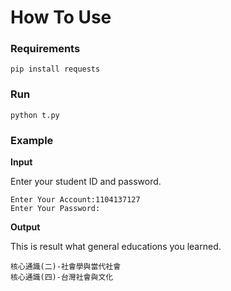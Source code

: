 # How To Use 
### Requirements
```shell=
pip install requests
```

### Run
```shell=
python t.py
```

### Example

**Input**

Enter your student ID and password.

```
Enter Your Account:1104137127
Enter Your Password:
```
**Output**

This is result what general educations you learned.

```
核心通識(二)-社會學與當代社會
核心通識(四)-台灣社會與文化
```
